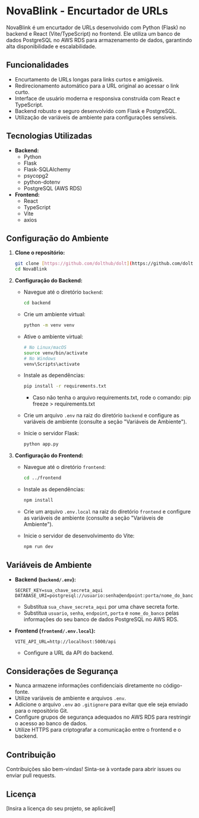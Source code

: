 # NovaBlink - Encurtador de URLs

NovaBlink é um encurtador de URLs desenvolvido com Python (Flask) no backend e React (Vite/TypeScript) no frontend. Ele utiliza um banco de dados PostgreSQL no AWS RDS para armazenamento de dados, garantindo alta disponibilidade e escalabilidade.

## Funcionalidades

-   Encurtamento de URLs longas para links curtos e amigáveis.
-   Redirecionamento automático para a URL original ao acessar o link curto.
-   Interface de usuário moderna e responsiva construída com React e TypeScript.
-   Backend robusto e seguro desenvolvido com Flask e PostgreSQL.
-   Utilização de variáveis de ambiente para configurações sensíveis.

## Tecnologias Utilizadas

-   **Backend:**
    -   Python
    -   Flask
    -   Flask-SQLAlchemy
    -   psycopg2
    -   python-dotenv
    -   PostgreSQL (AWS RDS)
-   **Frontend:**
    -   React
    -   TypeScript
    -   Vite
    -   axios

## Configuração do Ambiente

1.  **Clone o repositório:**

    ```bash
    git clone [https://github.com/dolthub/dolt](https://github.com/dolthub/dolt)
    cd NovaBlink
    ```

2.  **Configuração do Backend:**

    -   Navegue até o diretório `backend`:

        ```bash
        cd backend
        ```

    -   Crie um ambiente virtual:

        ```bash
        python -m venv venv
        ```

    -   Ative o ambiente virtual:

        ```bash
        # No Linux/macOS
        source venv/bin/activate
        # No Windows
        venv\Scripts\activate
        ```

    -   Instale as dependências:

        ```bash
        pip install -r requirements.txt
        ```
        * Caso não tenha o arquivo requirements.txt, rode o comando: pip freeze > requirements.txt

    -   Crie um arquivo `.env` na raiz do diretório `backend` e configure as variáveis de ambiente (consulte a seção "Variáveis de Ambiente").

    -   Inicie o servidor Flask:

        ```bash
        python app.py
        ```

3.  **Configuração do Frontend:**

    -   Navegue até o diretório `frontend`:

        ```bash
        cd ../frontend
        ```

    -   Instale as dependências:

        ```bash
        npm install
        ```

    -   Crie um arquivo `.env.local` na raiz do diretório `frontend` e configure as variáveis de ambiente (consulte a seção "Variáveis de Ambiente").

    -   Inicie o servidor de desenvolvimento do Vite:

        ```bash
        npm run dev
        ```

## Variáveis de Ambiente

-   **Backend (`backend/.env`):**

    ```
    SECRET_KEY=sua_chave_secreta_aqui
    DATABASE_URI=postgresql://usuario:senha@endpoint:porta/nome_do_banco
    ```

    -   Substitua `sua_chave_secreta_aqui` por uma chave secreta forte.
    -   Substitua `usuario`, `senha`, `endpoint`, `porta` e `nome_do_banco` pelas informações do seu banco de dados PostgreSQL no AWS RDS.

-   **Frontend (`frontend/.env.local`):**

    ```
    VITE_API_URL=http://localhost:5000/api
    ```

    -   Configure a URL da API do backend.

## Considerações de Segurança

-   Nunca armazene informações confidenciais diretamente no código-fonte.
-   Utilize variáveis de ambiente e arquivos `.env`.
-   Adicione o arquivo `.env` ao `.gitignore` para evitar que ele seja enviado para o repositório Git.
-   Configure grupos de segurança adequados no AWS RDS para restringir o acesso ao banco de dados.
-   Utilize HTTPS para criptografar a comunicação entre o frontend e o backend.

## Contribuição

Contribuições são bem-vindas! Sinta-se à vontade para abrir issues ou enviar pull requests.

## Licença

[Insira a licença do seu projeto, se aplicável]
